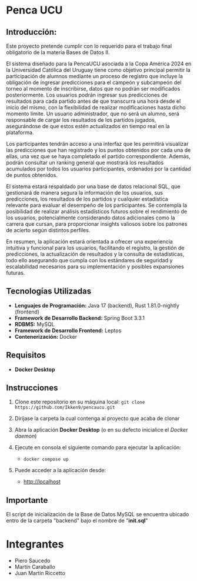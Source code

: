 # Penca UCU

## Introducción:

Este proyecto pretende cumplir con lo requerido para el trabajo final obligatorio de la materia Bases de Datos II.

El sistema diseñado para la PencaUCU asociada a la Copa América 2024 en la Universidad Católica del Uruguay tiene como objetivo principal permitir la participación de alumnos mediante un proceso de registro que incluye la obligación de ingresar predicciones para el campeón y subcampeón del torneo al momento de inscribirse, datos que no podrán ser modificados posteriormente. Los usuarios podrán ingresar sus predicciones de resultados para cada partido antes de que transcurra una hora desde el inicio del mismo, con la flexibilidad de realizar modificaciones hasta dicho momento límite. Un usuario administrador, que no será un alumno, será responsable de cargar los resultados de los partidos jugados, asegurándose de que estos estén actualizados en tiempo real en la plataforma.

Los participantes tendrán acceso a una interfaz que les permitirá visualizar las predicciones que han registrado y los puntos obtenidos por cada una de ellas, una vez que se haya completado el partido correspondiente. Además, podrán consultar un ranking general que mostrará los resultados acumulados por todos los usuarios participantes, ordenados por la cantidad de puntos obtenidos.

El sistema estará respaldado por una base de datos relacional SQL, que gestionará de manera segura la información de los usuarios, sus predicciones, los resultados de los partidos y cualquier estadística relevante para evaluar el desempeño de los participantes. Se contempla la posibilidad de realizar análisis estadísticos futuros sobre el rendimiento de los usuarios, potencialmente considerando datos adicionales como la carrera que cursan, para proporcionar insights valiosos sobre los patrones de acierto según distintos perfiles.

En resumen, la aplicación estará orientada a ofrecer una experiencia intuitiva y funcional para los usuarios, facilitando el registro, la gestión de predicciones, la actualización de resultados y la consulta de estadísticas, todo ello asegurando que cumpla con los estándares de seguridad y escalabilidad necesarios para su implementación y posibles expansiones futuras.

## Tecnologías Utilizadas

- **Lenguajes de Programación:** Java 17 (backend), Rust 1.81.0-nightly (frontend)
- **Framework de Desarrollo Backend:** Spring Boot 3.3.1
- **RDBMS:** MySQL
- **Framework de Desarrollo Frontend:** Leptos
- **Contenerización:** Docker

## Requisitos

- **Docker Desktop**

## Instrucciones

1. Clone este repositorio en su máquina local: `git clone https://github.com/Ikken9/pencaucu.git`
    
2. Diríjase la carpeta la cual contenga al proyecto que acaba de clonar
    
3. Abra la aplicación **Docker Desktop** (o en su defecto inicialice el *Docker daemon*)
    
4. Ejecute en consola el siguiente comando para ejecutar la aplicación:
    - `docker compose up`
	
5. Puede acceder a la aplicación desde:
    - [http://localhost](http://localhost/)

## Importante

El script de inicialización de la Base de Datos MySQL se encuentra ubicado entro de la carpeta "backend" bajo el nombre de "**init.sql**"

# Integrantes

- Piero Saucedo
- Martín Caraballo
- Juan Martín Riccetto
